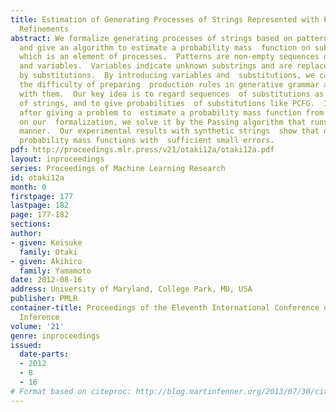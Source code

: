 ```yaml
---
title: Estimation of Generating Processes of Strings Represented with Patterns and
  Refinements
abstract: We formalize generating processes of strings based on patterns and  substitutions,
  and give an algorithm to estimate a probability mass  function on substitutions,
  which is an element of processes.  Patterns are non-empty sequences of characters
  and variables.  Variables indicate unknown substrings and are replaced with other  patterns
  by substitutions.  By introducing variables and  substitutions, we can deal with
  the difficulty of preparing  production rules in generative grammar and of representing  context-sensitivity
  with them.  Our key idea is to regard sequences  of substitutions as generations
  of strings, and to give probabilities  of substitutions like PCFG.  In this study,
  after giving a problem to  estimate a probability mass function from strings based
  on our  formalization, we solve it by the Passing algorithm that runs in an  iterative
  manner.  Our experimental results with synthetic strings  show that our method estimates
  probability mass functions with  sufficient small errors.
pdf: http://proceedings.mlr.press/v21/otaki12a/otaki12a.pdf
layout: inproceedings
series: Proceedings of Machine Learning Research
id: otaki12a
month: 0
firstpage: 177
lastpage: 182
page: 177-182
sections: 
author:
- given: Keisuke
  family: Otaki
- given: Akihiro
  family: Yamamoto
date: 2012-08-16
address: University of Maryland, College Park, MD, USA
publisher: PMLR
container-title: Proceedings of the Eleventh International Conference on Grammatical
  Inference
volume: '21'
genre: inproceedings
issued:
  date-parts:
  - 2012
  - 8
  - 16
# Format based on citeproc: http://blog.martinfenner.org/2013/07/30/citeproc-yaml-for-bibliographies/
---
```

